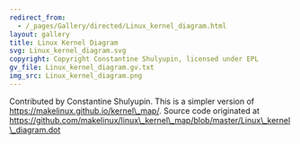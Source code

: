 ```yaml
---
redirect_from:
  - /_pages/Gallery/directed/Linux_kernel_diagram.html
layout: gallery
title: Linux Kernel Diagram
svg: Linux_kernel_diagram.svg
copyright: Copyright Constantine Shulyupin, licensed under EPL
gv_file: Linux_kernel_diagram.gv.txt
img_src: Linux_kernel_diagram.png
---
```

Contributed by Constantine Shulyupin. This is a simpler version of https://makelinux.github.io/kernel\_map/. Source code originated at https://github.com/makelinux/linux\_kernel\_map/blob/master/Linux\_kernel\_diagram.dot
